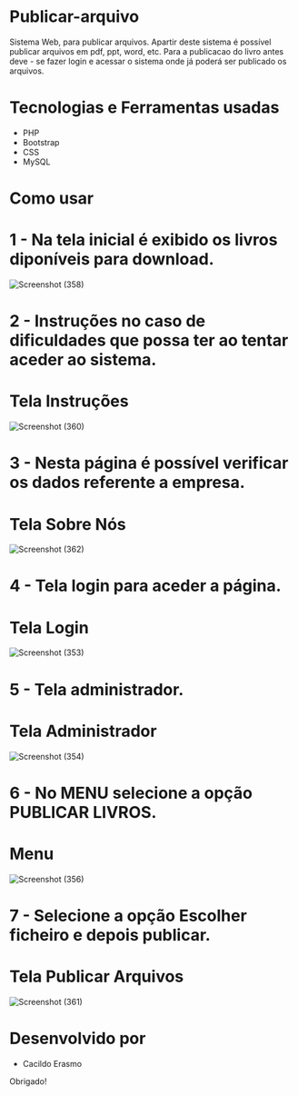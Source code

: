 # Publicar-arquivo

Sistema Web, para publicar arquivos. Apartir deste sistema é possível publicar arquivos em pdf, ppt, word, etc. Para a publicacao do livro antes deve - se fazer login e acessar o sistema onde já poderá ser publicado os arquivos.

# Tecnologias e Ferramentas usadas
 * PHP
 * Bootstrap
 * CSS
 * MySQL
 
# Como usar
# 1 - Na tela inicial é exibido os livros diponíveis para download.
![Screenshot (358)](https://user-images.githubusercontent.com/71551874/199713499-7b3511ce-8f48-43cc-86ed-612421e55265.png)

# 2 - Instruções no caso de dificuldades que possa ter ao tentar aceder ao sistema.
# Tela Instruções
![Screenshot (360)](https://user-images.githubusercontent.com/71551874/199713617-5eed21d5-0564-442e-a089-e08d14c5cd7a.png)

# 3 - Nesta página é possível verificar os dados referente a empresa.
# Tela Sobre Nós
![Screenshot (362)](https://user-images.githubusercontent.com/71551874/199714205-308bff83-618f-4662-b768-3abb2e2eccdc.png)

# 4 - Tela login para aceder a página.
# Tela Login
![Screenshot (353)](https://user-images.githubusercontent.com/71551874/199689990-638093c8-275e-46f4-8db0-1de4e3246373.png)

# 5 - Tela administrador.
# Tela Administrador
![Screenshot (354)](https://user-images.githubusercontent.com/71551874/199690576-932941ea-deb4-4393-8936-1e5fae161304.png)

# 6 - No MENU selecione a opção PUBLICAR LIVROS.
# Menu
![Screenshot (356)](https://user-images.githubusercontent.com/71551874/199690797-70b18c13-b2ea-48be-b2a5-fd05aec7c0b7.png)

# 7 - Selecione a opção Escolher ficheiro e depois publicar.
# Tela Publicar Arquivos
![Screenshot (361)](https://user-images.githubusercontent.com/71551874/199714316-023cc10e-27e9-4c7c-9f5c-bc2cf8155b8b.png)



# Desenvolvido por
 * Cacildo Erasmo

Obrigado!

